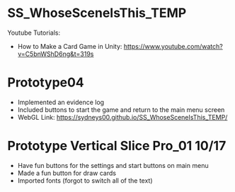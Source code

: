 # SS_WhoseSceneIsThis_TEMP

Youtube Tutorials: 
- How to Make a Card Game in Unity: https://www.youtube.com/watch?v=C5bnWShD6ng&t=319s 
 
# Prototype04 
- Implemented an evidence log
- Included buttons to start the game and return to the main menu screen
- WebGL Link: https://sydneys00.github.io/SS_WhoseSceneIsThis_TEMP/

# Prototype Vertical Slice Pro_01 10/17
- Have fun buttons for the settings and start buttons on main menu
- Made a fun button for draw cards
- Imported fonts (forgot to switch all of the text)
  
